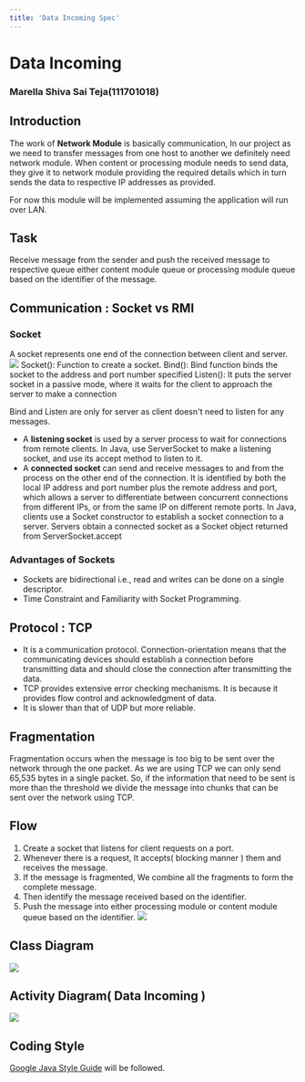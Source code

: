 ```yaml
---
title: 'Data Incoming Spec'
---
```


# Data Incoming

### Marella Shiva Sai Teja(111701018)

## Introduction

The work of **Network Module** is basically communication, In our project as we need to transfer messages from one host to another we definitely need network module. 
When content or processing module needs to send data, they give it to network module providing the required details which in turn sends the data to respective IP addresses as provided.

For now this module will be implemented assuming the application will run over LAN.

## Task
Receive message from the sender and push the received message to respective queue either content module queue or processing module queue based on the identifier of the message.

## Communication : Socket vs RMI

### Socket
A socket represents one end of the connection between client and server.     
    ![](https://i.imgur.com/OQUOuAW.png)
Socket(): Function to create a socket.
Bind(): Bind function binds the socket to the address and port number specified
Listen(): It puts the server socket in a passive mode, where it waits for the client to approach the server to make a connection

Bind and Listen are only for server as client doesn't need to listen for any messages.

* A **listening socket** is used by a server process to wait for connections from remote clients.
    In Java, use ServerSocket to make a listening socket, and use its accept method to listen to it.   
* A **connected socket** can send and receive messages to and from the process on the other end of the connection. 
    It is identified by both the local IP address and port number plus the remote address and port, which allows a server to differentiate between concurrent connections from different IPs, or from the same IP on different remote ports.
    In Java, clients use a Socket constructor to establish a socket connection to a server. 
Servers obtain a connected socket as a Socket object returned from ServerSocket.accept

### Advantages of Sockets
* Sockets are bidirectional i.e., read and writes can be done on a single descriptor.
* Time Constraint and Familiarity with Socket Programming.  


## Protocol : TCP
* It is a communication protocol. Connection-orientation means that the communicating devices should establish a connection before transmitting data and should close the connection after transmitting the data.
* TCP provides extensive error checking mechanisms. It is because it provides flow control and acknowledgment of data.
* It is slower than that of UDP but more reliable.

## Fragmentation
Fragmentation occurs when the message is too big to be sent over the network through the one packet. As we are using TCP we can only send 65,535 bytes in a single packet. So, if the information that need to be sent is more than the threshold we divide the message into chunks that can be sent over the network using TCP.

## Flow
1. Create a socket that listens for client requests on a port.
2. Whenever there is a request, It accepts( blocking manner ) them and receives the message.
3. If the message is fragmented, We combine all the fragments to form the complete message.
4. Then identify the message received based on the identifier.
5. Push the message into either processing module or content module queue based on the identifier.
![](https://i.imgur.com/m5SkPbi.png)

## Class Diagram
![](https://i.imgur.com/jRXM7TC.jpg)


## Activity Diagram( Data Incoming )
![](https://i.imgur.com/OZIX55l.png)

## Coding Style
[Google Java Style Guide](https://google.github.io/styleguide/javaguide.html) will be followed.